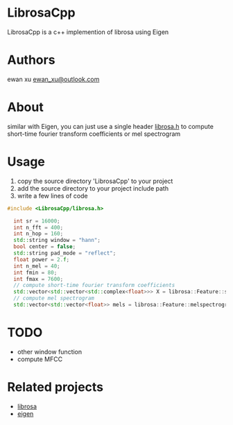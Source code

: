 # LibrosaCpp

LibrosaCpp is a c++ implemention of librosa using Eigen

# Authors
ewan xu <ewan_xu@outlook.com>

# About
similar with Eigen, you can just use a single header [librosa.h](https://github.com/ewan-xu/LibrosaCpp/blob/main/LibrosaCpp/librosa.h) to compute short-time fourier transform coefficients or mel spectrogram

# Usage
1. copy the source directory 'LibrosaCpp' to your project
2. add the source directory to your project include path
3. write a few lines of code
```cpp
#include <LibrosaCpp/librosa.h>
```
```cpp
  int sr = 16000;
  int n_fft = 400;
  int n_hop = 160;
  std::string window = "hann";
  bool center = false;
  std::string pad_mode = "reflect";
  float power = 2.f;
  int n_mel = 40;
  int fmin = 80;
  int fmax = 7600;
  // compute short-time fourier transform coefficients
  std::vector<std::vector<std::complex<float>>> X = librosa::Feature::stft(x, n_fft, n_hop, window, center, pad_mode);
  // compute mel spectrogram
  std::vector<std::vector<float>> mels = librosa::Feature::melspectrogram(x, sr, n_fft, n_hop, window, center, pad_mode, power,n_mel, fmin, fmax);

```

# TODO
- other window function
- compute MFCC

# Related projects
- [librosa](https://github.com/librosa/librosa)
- [eigen](https://gitlab.com/libeigen/eigen)

